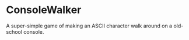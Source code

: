 # ConsoleWalker
A super-simple game of making an ASCII character walk around on a old-school console.
